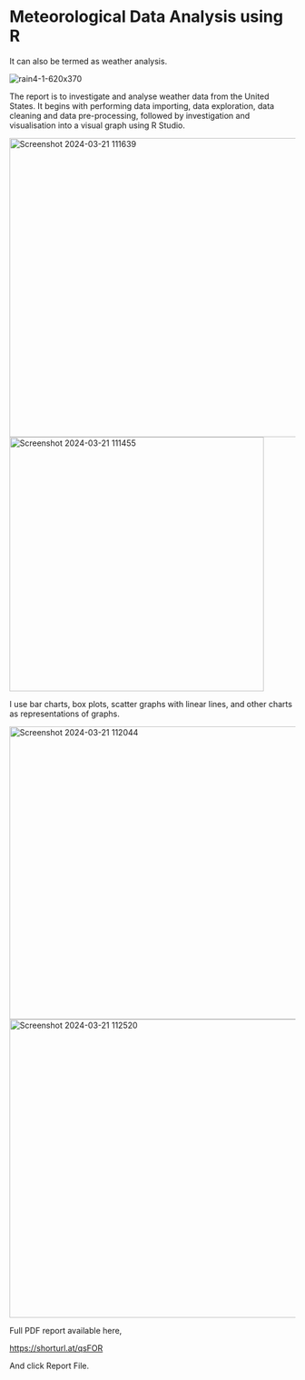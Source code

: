 # Meteorological Data Analysis using R

It can also be termed as weather analysis.

![rain4-1-620x370](https://github.com/AfifRifaie95/R---US-Weather-Pattern-Analysis/assets/159521904/55b6f861-3101-4bb6-bd94-c2d4847f38bf)

The report is to investigate and analyse weather data from the United States. It begins with performing data importing, data exploration, data cleaning and data pre-processing, followed by investigation and visualisation into a visual graph using R Studio.


<img width="527" alt="Screenshot 2024-03-21 111639" src="https://github.com/AfifRifaie95/R---US-Weather-Pattern-Analysis/assets/159521904/9cb3634d-08d1-43f3-8dc6-2b58842dddb4">

<img width="448" alt="Screenshot 2024-03-21 111455" src="https://github.com/AfifRifaie95/R---US-Weather-Pattern-Analysis/assets/159521904/1b8ea6fc-d5e9-4a9c-9ccf-8723189c98d3">


I use bar charts, box plots, scatter graphs with linear lines, and other charts as representations of graphs.


<img width="516" alt="Screenshot 2024-03-21 112044" src="https://github.com/AfifRifaie95/R---US-Weather-Pattern-Analysis/assets/159521904/694c4697-f2be-4e9e-8f0f-717d87758ef3">

<img width="526" alt="Screenshot 2024-03-21 112520" src="https://github.com/AfifRifaie95/R---US-Weather-Pattern-Analysis/assets/159521904/784f2e08-8eb5-4373-aa23-847912e45531">


Full PDF report available here,

https://shorturl.at/qsFOR

And click Report File.

